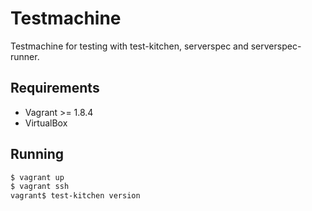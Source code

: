 # Testmachine

Testmachine for testing with test-kitchen, serverspec and serverspec-runner.

## Requirements

* Vagrant >= 1.8.4
* VirtualBox

## Running

```bash
$ vagrant up
$ vagrant ssh
vagrant$ test-kitchen version
```
